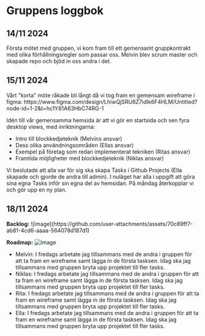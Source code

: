 <h1>Gruppens loggbok</h1>
<h2>14/11 2024</h2>
Första mötet med gruppen, vi kom fram till ett gemensamt gruppkontrakt med olika förhållningsregler som passar oss.
Melvin blev scrum master och skapade repo och bjöd in oss andra i det.

<h2>15/11 2024</h2>
Vårt "korta" möte råkade bli långt då vi tog fram en gemensam wireframe i figma:
https://www.figma.com/design/LhiwQjSRU6Z7idIk6F4HLM/Untitled?node-id=1-2&t=hc1Y81A63HbC74RG-1

Idén till vår gemensamma hemsida är att vi gör en startsida och sen fyra desktop views, med inriktningarna:
- Intro till blockkedjeteknik (Melvins ansvar)
- Dess olika användningsområden (Ellas ansvar)
- Exempel på företag som redan implementerat tekniken (Ritas ansvar)
- Framtida möjligheter med blockkedjeteknik (Niklas ansvar)

Vi beslutade att alla var för sig ska skapa Tasks i Github Projects (Ella skapade och gjorde de andra till admin).
I nuläget har alla i uppgift att göra sina egna Tasks inför sin egna del av hemsidan.
På  måndag återkopplar vi och gör upp en ny plan.

<h2>18/11 2024</h2>
<strong>Backlog:</strong>
![image](https://github.com/user-attachments/assets/70c89ff7-ab81-4cd6-aaaa-564078d187d1)

<strong>Roadmap:</strong>
![image](https://github.com/user-attachments/assets/7c7a86de-c098-4421-ac1a-3b861a411d96)

<ul>
  <li>Melvin: I fredags arbetate jag tillsammans med de andra i gruppen för att ta fram en wireframe samt lägga in de första tasksen. Idag ska jag tillsammans med gruppen bryta upp projektet till fler tasks.</li>
  <li>Niklas: I fredags arbetate jag tillsammans med de andra i gruppen för att ta fram en wireframe samt lägga in de första tasksen. Idag ska jag tillsammans med gruppen bryta upp projektet till fler tasks.</li>
  <li>Rita: I fredags arbetate jag tillsammans med de andra i gruppen för att ta fram en wireframe samt lägga in de första tasksen. Idag ska jag tillsammans med gruppen bryta upp projektet till fler tasks.</li>
  <li>Ella: I fredags arbetate jag tillsammans med de andra i gruppen för att ta fram en wireframe samt lägga in de första tasksen. Idag ska jag tillsammans med gruppen bryta upp projektet till fler tasks.</li>
</ul>


